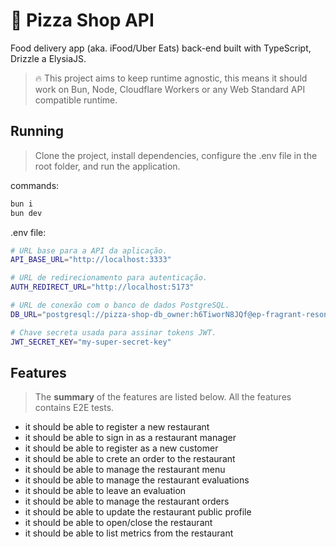 # 🍕 Pizza Shop API

Food delivery app (aka. iFood/Uber Eats) back-end built with TypeScript, Drizzle a ElysiaJS.

> 🔥 This project aims to keep runtime agnostic, this means it should work on Bun, Node, Cloudflare Workers or any Web Standard API compatible runtime.

## Running

> Clone the project, install dependencies, configure the .env file in the root folder, and run the application.

commands:
```sh
bun i
bun dev
```

.env file:
```sh
# URL base para a API da aplicação.
API_BASE_URL="http://localhost:3333"

# URL de redirecionamento para autenticação.
AUTH_REDIRECT_URL="http://localhost:5173"

# URL de conexão com o banco de dados PostgreSQL.
DB_URL="postgresql://pizza-shop-db_owner:h6TiworN8JQf@ep-fragrant-resonance-a57e0jcb.us-east-2.aws.neon.tech/pizza-shop-db?sslmode=require"

# Chave secreta usada para assinar tokens JWT.
JWT_SECRET_KEY="my-super-secret-key"
```

## Features

> The **summary** of the features are listed below. All the features contains E2E tests.

- it should be able to register a new restaurant
- it should be able to sign in as a restaurant manager
- it should be able to register as a new customer
- it should be able to crete an order to the restaurant
- it should be able to manage the restaurant menu
- it should be able to manage the restaurant evaluations
- it should be able to leave an evaluation
- it should be able to manage the restaurant orders
- it should be able to update the restaurant public profile
- it should be able to open/close the restaurant
- it should be able to list metrics from the restaurant